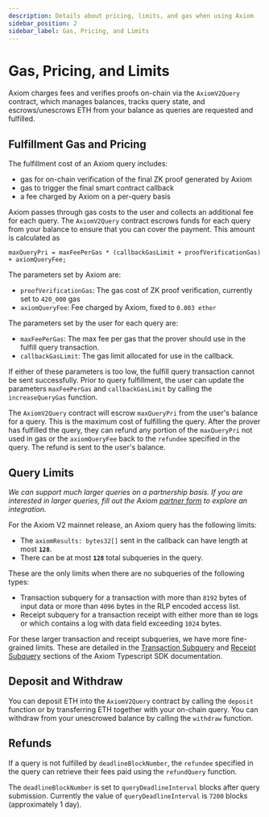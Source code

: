 ```yaml
---
description: Details about pricing, limits, and gas when using Axiom
sidebar_position: 2
sidebar_label: Gas, Pricing, and Limits
---
```


# Gas, Pricing, and Limits

Axiom charges fees and verifies proofs on-chain via the `AxiomV2Query` contract, which manages balances, tracks query state, and escrows/unescrows ETH from your balance as queries are requested and fulfilled.

## Fulfillment Gas and Pricing

The fulfillment cost of an Axiom query includes:

* gas for on-chain verification of the final ZK proof generated by Axiom
* gas to trigger the final smart contract callback
* a fee charged by Axiom on a per-query basis 

Axiom passes through gas costs to the user and collects an additional fee for each query.  The `AxiomV2Query` contract escrows funds for each query from your balance to ensure that you can cover the payment. This amount is calculated as

```
maxQueryPri = maxFeePerGas * (callbackGasLimit + proofVerificationGas) + axiomQueryFee;
```

The parameters set by Axiom are:

- `proofVerificationGas`: The gas cost of ZK proof verification, currently set to `420_000` gas
- `axiomQueryFee`: Fee charged by Axiom, fixed to `0.003 ether`

The parameters set by the user for each query are:

- `maxFeePerGas`: The max fee per gas that the prover should use in the fulfill query transaction.
- `callbackGasLimit`: The gas limit allocated for use in the callback.

If either of these parameters is too low, the fulfill query transaction cannot be sent successfully. Prior to query fulfillment, the user can update the parameters `maxFeePerGas` and `callbackGasLimit` by calling the `increaseQueryGas` function.

The `AxiomV2Query` contract will escrow `maxQueryPri` from the user's balance for a query. This is the maximum cost of fulfilling the query. After the prover has fulfilled the query, they can refund any
portion of the `maxQueryPri` not used in gas or the `axiomQueryFee` back to the `refundee` specified in the query. The refund is sent to the user's balance.

## Query Limits

*We can support much larger queries on a partnership basis.  If you are interested in larger queries, fill out the Axiom [partner form](https://airtable.com/shrdqI16f6EZBNkMA) to explore an integration.*

For the Axiom V2 mainnet release, an Axiom query has the following limits:

- The `axiomResults: bytes32[]` sent in the callback can have length at most **`128`**.
- There can be at most **`128`** total subqueries in the query.

These are the only limits when there are no subqueries of the following types:

- Transaction subquery for a transaction with more than `8192` bytes of input data or more than `4096` bytes in the RLP encoded access list.
- Receipt subquery for a transaction receipt with either more than `80` logs or which contains a log with data field exceeding `1024` bytes.

For these larger transaction and receipt subqueries, we have more fine-grained limits. These are detailed in the [Transaction Subquery](/sdk/typescript-sdk/axiom-circuit/axiom-subqueries/transaction-subquery) and [Receipt Subquery](/sdk/typescript-sdk/axiom-circuit/axiom-subqueries/receipt-subquery) sections of the Axiom Typescript SDK documentation.

## Deposit and Withdraw

You can deposit ETH into the `AxiomV2Query` contract by calling the `deposit` function or by transferring ETH together with your on-chain query. You can withdraw from your unescrowed balance by calling the `withdraw` function.

## Refunds

If a query is not fulfilled by `deadlineBlockNumber`, the `refundee` specified in the query can retrieve their fees paid using the `refundQuery` function.

The `deadlineBlockNumber` is set to `queryDeadlineInterval` blocks after query submission. Currently the value of `queryDeadlineInterval` is `7200` blocks (approximately 1 day).
